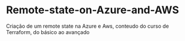# Remote-state-on-Azure-and-AWS
Criação de um remote state na Azure e Aws, conteudo do curso de Terraform, do básico ao avançado
